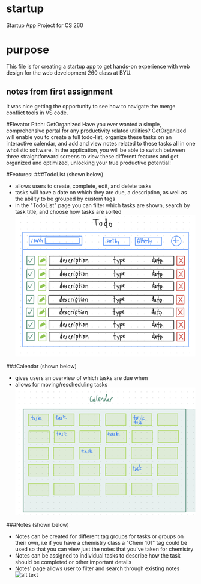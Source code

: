 # startup
Startup App Project for CS 260

# purpose
This file is for creating a startup app to get hands-on experience with web design for 
the web development 260 class at BYU.

## notes from first assignment
It was nice getting the opportunity to see how to navigate the merge conflict tools in VS code.

#Elevator Pitch: GetOrganized
Have you ever wanted a simple, comprehensive portal for any productivity related utilities? GetOrganized
will enable you to create a full todo-list, organize these tasks on an interactive calendar, and add and 
view notes related to these tasks all in one wholistic software. In the application, you will be able to 
switch between three straightforward screens to view these different features and get organized and 
optimized, unlocking your true productive potential!

#Features:
###TodoList (shown below)
- allows users to create, complete, edit, and delete tasks
- tasks will have a date on which they are due, a description, as well as the ability to be grouped by custom tags
- in the "TodoList" page you can filter which tasks are shown, search by task title, and choose how tasks are sorted
![alt text](https://github.com/TheGreengo/startup/blob/main/tasks_sketch.jpg?raw=true)

###Calendar (shown below)
- gives users an overview of which tasks are due when
- allows for moving/rescheduling tasks
![alt text](https://github.com/TheGreengo/startup/blob/main/calendar_sketch.jpg?raw=true)

###Notes (shown below)
- Notes can be created for different tag groups for tasks or groups on their own, i.e if you have a chemistry class a "Chem 101" tag could be used so that you can view just the notes that you've taken for chemistry
- Notes can be assigned to individual tasks to describe how the task should be completed or other important details
- Notes' page allows user to filter and search through existing notes
![alt text](https://github.com/TheGreengo/startup/blob/main/notes_sketch.jpg?raw=true)
